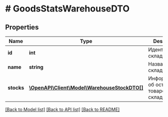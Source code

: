 # # GoodsStatsWarehouseDTO

## Properties

Name | Type | Description | Notes
------------ | ------------- | ------------- | -------------
**id** | **int** | Идентификатор склада. | [optional]
**name** | **string** | Название склада. | [optional]
**stocks** | [**\OpenAPI\Client\Model\WarehouseStockDTO[]**](WarehouseStockDTO.md) | Информация об остатках товаров на складе. |

[[Back to Model list]](../../README.md#models) [[Back to API list]](../../README.md#endpoints) [[Back to README]](../../README.md)
